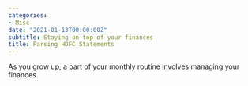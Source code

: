 ```yaml
---
categories:
- Misc
date: "2021-01-13T00:00:00Z"
subtitle: Staying on top of your finances
title: Parsing HDFC Statements
---
```


As you grow up, a part of your monthly routine involves managing your finances.

